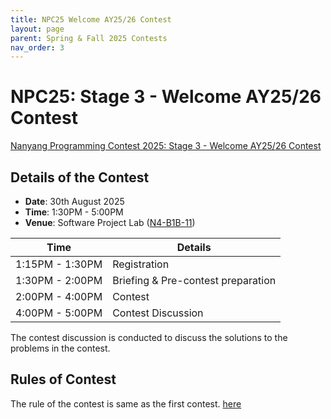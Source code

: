 ```yaml
---
title: NPC25 Welcome AY25/26 Contest
layout: page
parent: Spring & Fall 2025 Contests
nav_order: 3
---
```


# NPC25: Stage 3 - Welcome AY25/26 Contest

<script src="https://cdn.logwork.com/widget/countdown.js"></script>
<a href="https://logwork.com/countdown-timer" class="countdown-timer" data-style="flip3" data-timezone="Asia/Singapore" data-date="2025-08-30 14:00">
Nanyang Programming Contest 2025: Stage 3 - Welcome AY25/26 Contest
</a>

## Details of the Contest

- **Date**: 30th August 2025
- **Time**: 1:30PM - 5:00PM
- **Venue**: Software Project Lab ([N4-B1B-11](https://maps.ntu.edu.sg/#/ntu/d386ffa80e4e46f286d17f08/poi/details/8f9aa110547f4ccf8ba3a97e))

| Time            | Details                                |
| --------------- | -------------------------------------- |
| 1:15PM - 1:30PM | Registration                           |
| 1:30PM - 2:00PM | Briefing & Pre-contest preparation     |   
| 2:00PM - 4:00PM | Contest                                |
| 4:00PM - 5:00PM | Contest Discussion                     |

The contest discussion is conducted to discuss the solutions to the problems in the contest.

## Rules of Contest

The rule of the contest is same as the first contest. [here](/npc/25sp)
